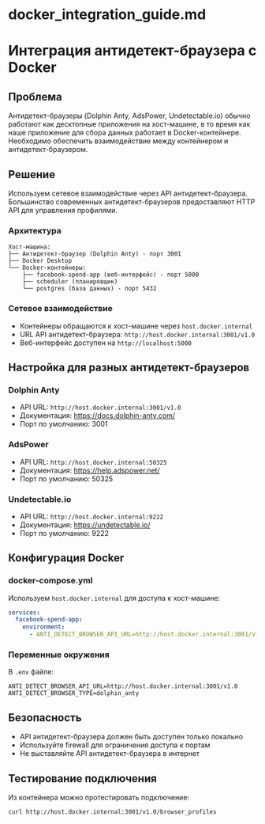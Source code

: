 # docker_integration_guide.md
# Интеграция антидетект-браузера с Docker

## Проблема
Антидетект-браузеры (Dolphin Anty, AdsPower, Undetectable.io) обычно работают как десктопные приложения на хост-машине, в то время как наше приложение для сбора данных работает в Docker-контейнере. Необходимо обеспечить взаимодействие между контейнером и антидетект-браузером.

## Решение
Используем сетевое взаимодействие через API антидетект-браузера. Большинство современных антидетект-браузеров предоставляют HTTP API для управления профилями.

### Архитектура
```
Хост-машина:
├── Антидетект-браузер (Dolphin Anty) - порт 3001
├── Docker Desktop
└── Docker-контейнеры:
    ├── facebook-spend-app (веб-интерфейс) - порт 5000
    ├── scheduler (планировщик)
    └── postgres (база данных) - порт 5432
```

### Сетевое взаимодействие
- Контейнеры обращаются к хост-машине через `host.docker.internal`
- URL API антидетект-браузера: `http://host.docker.internal:3001/v1.0`
- Веб-интерфейс доступен на `http://localhost:5000`

## Настройка для разных антидетект-браузеров

### Dolphin Anty
- API URL: `http://host.docker.internal:3001/v1.0`
- Документация: https://docs.dolphin-anty.com/
- Порт по умолчанию: 3001

### AdsPower
- API URL: `http://host.docker.internal:50325`
- Документация: https://help.adspower.net/
- Порт по умолчанию: 50325

### Undetectable.io
- API URL: `http://host.docker.internal:9222`
- Документация: https://undetectable.io/
- Порт по умолчанию: 9222

## Конфигурация Docker

### docker-compose.yml
Используем `host.docker.internal` для доступа к хост-машине:

```yaml
services:
  facebook-spend-app:
    environment:
      - ANTI_DETECT_BROWSER_API_URL=http://host.docker.internal:3001/v1.0
```

### Переменные окружения
В `.env` файле:
```
ANTI_DETECT_BROWSER_API_URL=http://host.docker.internal:3001/v1.0
ANTI_DETECT_BROWSER_TYPE=dolphin_anty
```

## Безопасность
- API антидетект-браузера должен быть доступен только локально
- Используйте firewall для ограничения доступа к портам
- Не выставляйте API антидетект-браузера в интернет

## Тестирование подключения
Из контейнера можно протестировать подключение:
```bash
curl http://host.docker.internal:3001/v1.0/browser_profiles
```

